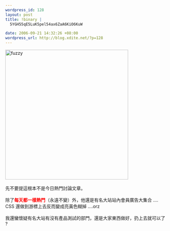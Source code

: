 ```yaml
--- 
wordpress_id: 128
layout: post
title: !binary |
  5YGH55qE5LuK5pel54ax6ZaA6KiO6KuW

date: 2006-09-21 14:32:26 +08:00
wordpress_url: http://blog.xdite.net/?p=128
---
```

<a title="Photo Sharing" href="http://www.flickr.com/photos/14765209@N00/248409877/"><img width="387" height="409" alt="fuzzy" src="http://static.flickr.com/88/248409877_c0db4e96b0.jpg" /></a><br /><br />先不要提這根本不是今日熱門討論文章。<br /><br />除了<font style="font-weight: bold; color: rgb(255, 0, 0);">每天都一樣熱門</font>（永遠不變）外，他還是有名大站站內會員廣告大集合 ....<br />CSS 還做到游標上去反而變成亮黃色糊掉 ....orz<br /><br />我還蠻懷疑有名大站有沒有產品測試的部門，還是大家東西做好，扔上去就可以了 ?
